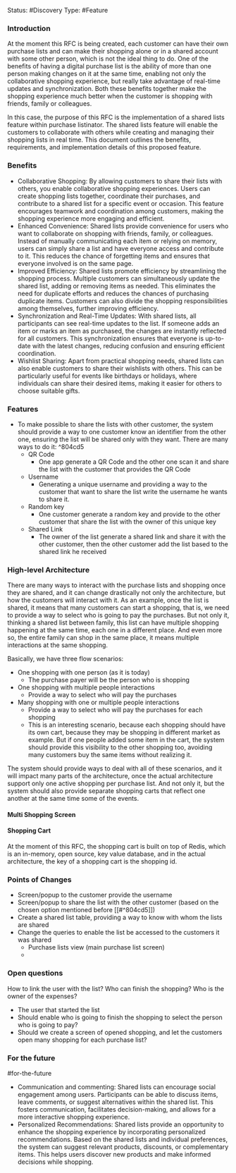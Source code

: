 Status: #Discovery 
Type: #Feature 


### Introduction

At the moment this RFC is being created, each customer can have their own purchase lists and can make their shopping alone or in a shared account with some other person, which is not the ideal thing to do. One of the benefits of having a digital purchase list is the ability of more than one person making changes on it at the same time, enabling not only the collaborative shopping experience, but really take advantage of real-time updates and synchronization. Both these benefits together make the shopping experience much better when the customer is shopping with friends, family or colleagues.

In this case, the purpose of this RFC is the implementation of a shared lists feature within purchase listinator. The shared lists feature will enable the customers to collaborate with others while creating and managing their shopping lists in real time. This document outlines the benefits, requirements, and implementation details of this proposed feature.

### Benefits

- Collaborative Shopping: By allowing customers to share their lists with others, you enable collaborative shopping experiences. Users can create shopping lists together, coordinate their purchases, and contribute to a shared list for a specific event or occasion. This feature encourages teamwork and coordination among customers, making the shopping experience more engaging and efficient.
- Enhanced Convenience: Shared lists provide convenience for users who want to collaborate on shopping with friends, family, or colleagues. Instead of manually communicating each item or relying on memory, users can simply share a list and have everyone access and contribute to it. This reduces the chance of forgetting items and ensures that everyone involved is on the same page.
- Improved Efficiency: Shared lists promote efficiency by streamlining the shopping process. Multiple customers can simultaneously update the shared list, adding or removing items as needed. This eliminates the need for duplicate efforts and reduces the chances of purchasing duplicate items. Customers can also divide the shopping responsibilities among themselves, further improving efficiency.
- Synchronization and Real-Time Updates: With shared lists, all participants can see real-time updates to the list. If someone adds an item or marks an item as purchased, the changes are instantly reflected for all customers. This synchronization ensures that everyone is up-to-date with the latest changes, reducing confusion and ensuring efficient coordination.
- Wishlist Sharing: Apart from practical shopping needs, shared lists can also enable customers to share their wishlists with others. This can be particularly useful for events like birthdays or holidays, where individuals can share their desired items, making it easier for others to choose suitable gifts.

### Features
- To make possible to share the lists with other customer, the system should provide a way to one customer know an identifier from the other one, ensuring the list will be shared only with they want. There are many ways to do it: ^804cd5
	- QR Code
		- One app generate a QR Code and the other one scan it and share the list with the customer that provides the QR Code
	- Username 
		- Generating a unique username and providing a way to the customer that want to share the list write the username he wants to share it.
	- Random key
		- One customer generate a random key and provide to the other customer that share the list with the owner of this unique key
	- Shared Link
		- The owner of the list generate a shared link and share it with the other customer, then the other customer add the list based to the shared link he received

### High-level Architecture
There are many ways to interact with the purchase lists and shopping once they are shared, and it can change drastically not only the architecture, but how the customers will interact with it. As an example, once the list is shared, it means that many customers can start a shopping, that is, we need to provide a way to select who is going to pay the purchases. But not only it, thinking a shared list between family, this list can have multiple shopping happening at the same time, each one in a different place. And even more so, the entire family can shop in the same place, it means multiple interactions at the same shopping.

Basically, we have three flow scenarios:
- One shopping with one person (as it is today)
	- The purchase payer will be the person who is shopping
- One shopping with multiple people interactions 
	- Provide a way to select who will pay the purchases
- Many shopping with one or multiple people interactions
	- Provide a way to select who will pay the purchases for each shopping
	- This is an interesting scenario, because each shopping should have its own cart, because they may be shopping in different market as example. But if one people added some item in the cart, the system should provide this visibility to the other shopping too, avoiding many customers buy the same items without realizing it.

The system should provide ways to deal with all of these scenarios, and it will impact many parts of the architecture, once the actual architecture support only one active shopping per purchase list. And not only it, but the system should also provide separate shopping carts that reflect one another at the same time some of the events.

#### Multi Shopping Screen

#### Shopping Cart
At the moment of this RFC, the shopping cart is built on top of Redis, which is an in-memory, open source, key value database, and in the actual architecture, the key of a shopping cart is the shopping id.

### Points of Changes
- Screen/popup to the customer provide the username
- Screen/popup to share the list with the other customer (based on the chosen option mentioned before [[#^804cd5]])
- Create a shared list table, providing a way to know with whom the lists are shared
- Change the queries to enable the list be accessed to the customers it was shared
	- Purchase lists view (main purchase list screen)
	- 
### Open questions
How to link the user with the list?
Who can finish the shopping?
Who is the owner of the expenses? 
- The user that started the list
- Should enable who is going to finish the shopping to select the person who is going to pay?
- Should we create a screen of opened shopping, and let the customers open many shopping for each purchase list?


### For the future 
#for-the-future
- Communication and commenting: Shared lists can encourage social engagement among users. Participants can be able to discuss items, leave comments, or suggest alternatives within the shared list. This fosters communication, facilitates decision-making, and allows for a more interactive shopping experience. 
- Personalized Recommendations: Shared lists provide an opportunity to enhance the shopping experience by incorporating personalized recommendations. Based on the shared lists and individual preferences, the system can suggest relevant products, discounts, or complementary items. This helps users discover new products and make informed decisions while shopping.